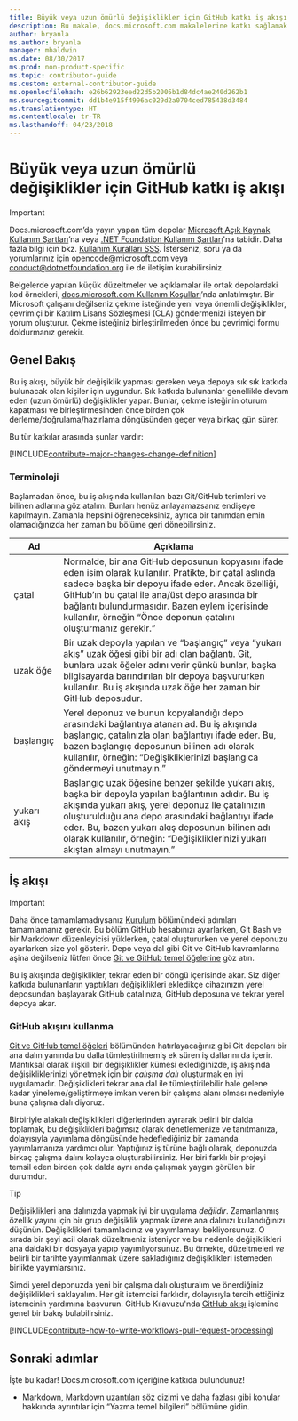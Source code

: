 ```yaml
---
title: Büyük veya uzun ömürlü değişiklikler için GitHub katkı iş akışı
description: Bu makale, docs.microsoft.com makalelerine katkı sağlamak için “büyük” katkı iş akışını nasıl kullanacağınızı gösterir.
author: bryanla
ms.author: bryanla
manager: mbaldwin
ms.date: 08/30/2017
ms.prod: non-product-specific
ms.topic: contributor-guide
ms.custom: external-contributor-guide
ms.openlocfilehash: e26b62923eed22d5b2005b1d84dc4ae240d262b1
ms.sourcegitcommit: dd1b4e915f4996ac029d2a0704ced785438d3484
ms.translationtype: HT
ms.contentlocale: tr-TR
ms.lasthandoff: 04/23/2018
---
```

# <a name="github-contribution-workflow-for-major-or-long-running-changes"></a>Büyük veya uzun ömürlü değişiklikler için GitHub katkı iş akışı

> [!IMPORTANT]
> Docs.microsoft.com’da yayın yapan tüm depolar [Microsoft Açık Kaynak Kullanım Şartları](https://opensource.microsoft.com/codeofconduct/)’na veya [.NET Foundation Kullanım Şartları](https://dotnetfoundation.org/code-of-conduct)'na tabidir. Daha fazla bilgi için bkz. [Kullanım Kuralları SSS](https://opensource.microsoft.com/codeofconduct/faq/). İsterseniz, soru ya da yorumlarınız için [opencode@microsoft.com](mailto:opencode@microsoft.com) veya [conduct@dotnetfoundation.org](mailto:conduct@dotnetfoundation.org) ile de iletişim kurabilirsiniz.<br>
>
> Belgelerde yapılan küçük düzeltmeler ve açıklamalar ile ortak depolardaki kod örnekleri, [docs.microsoft.com Kullanım Koşulları](https://docs.microsoft.com/legal/termsofuse)’nda anlatılmıştır. Bir Microsoft çalışanı değilseniz çekme isteğinde yeni veya önemli değişiklikler, çevrimiçi bir Katılım Lisans Sözleşmesi (CLA) göndermenizi isteyen bir yorum oluşturur. Çekme isteğiniz birleştirilmeden önce bu çevrimiçi formu doldurmanız gerekir.

## <a name="overview"></a>Genel Bakış

Bu iş akışı, büyük bir değişiklik yapması gereken veya depoya sık sık katkıda bulunacak olan kişiler için uygundur. Sık katkıda bulunanlar genellikle devam eden (uzun ömürlü) değişiklikler yapar. Bunlar, çekme isteğinin oturum kapatması ve birleştirmesinden önce birden çok derleme/doğrulama/hazırlama döngüsünden geçer veya birkaç gün sürer.

Bu tür katkılar arasında şunlar vardır:

[!INCLUDE[contribute-major-changes-change-definition](includes/contribute-how-to-write-workflows-major-change-definition.md)]

### <a name="terminology"></a>Terminoloji

Başlamadan önce, bu iş akışında kullanılan bazı Git/GitHub terimleri ve bilinen adlarına göz atalım. Bunları henüz anlayamazsanız endişeye kapılmayın. Zamanla hepsini öğreneceksiniz, ayrıca bir tanımdan emin olamadığınızda her zaman bu bölüme geri dönebilirsiniz.

| Ad | Açıklama |
|-----------|-------------|
|çatal|Normalde, bir ana GitHub deposunun kopyasını ifade eden isim olarak kullanılır. Pratikte, bir çatal aslında sadece başka bir depoyu ifade eder. Ancak özelliği, GitHub’ın bu çatal ile ana/üst depo arasında bir bağlantı bulundurmasıdır. Bazen eylem içerisinde kullanılır, örneğin “Önce deponun çatalını oluşturmanız gerekir.”|
|uzak öğe|Bir uzak depoyla yapılan ve “başlangıç” veya “yukarı akış” uzak öğesi gibi bir adı olan bağlantı. Git, bunlara uzak öğeler adını verir çünkü bunlar, başka bilgisayarda barındırılan bir depoya başvururken kullanılır. Bu iş akışında uzak öğe her zaman bir GitHub deposudur.|
|başlangıç|Yerel deponuz ve bunun kopyalandığı depo arasındaki bağlantıya atanan ad. Bu iş akışında başlangıç, çatalınızla olan bağlantıyı ifade eder. Bu, bazen başlangıç deposunun bilinen adı olarak kullanılır, örneğin: “Değişikliklerinizi başlangıca göndermeyi unutmayın.”|
|yukarı akış|Başlangıç uzak öğesine benzer şekilde yukarı akış, başka bir depoyla yapılan bağlantının adıdır. Bu iş akışında yukarı akış, yerel deponuz ile çatalınızın oluşturulduğu ana depo arasındaki bağlantıyı ifade eder. Bu, bazen yukarı akış deposunun bilinen adı olarak kullanılır, örneğin: “Değişikliklerinizi yukarı akıştan almayı unutmayın.”|

## <a name="workflow"></a>İş akışı

>[!IMPORTANT]
> Daha önce tamamlamadıysanız [Kurulum](get-started-setup-github.md) bölümündeki adımları tamamlamanız gerekir. Bu bölüm GitHub hesabınızı ayarlarken, Git Bash ve bir Markdown düzenleyicisi yüklerken, çatal oluştururken ve yerel deponuzu ayarlarken size yol gösterir. Depo veya dal gibi Git ve GitHub kavramlarına aşina değilseniz lütfen önce [Git ve GitHub temel öğelerine](git-github-fundamentals.md) göz atın.

Bu iş akışında değişiklikler, tekrar eden bir döngü içerisinde akar. Siz diğer katkıda bulunanların yaptıkları değişiklikleri ekledikçe cihazınızın yerel deposundan başlayarak GitHub çatalınıza, GitHub deposuna ve tekrar yerel depoya akar.

### <a name="use-github-flow"></a>GitHub akışını kullanma

[Git ve GitHub temel öğeleri](git-github-fundamentals.md#git) bölümünden hatırlayacağınız gibi Git depoları bir ana dalın yanında bu dalla tümleştirilmemiş ek süren iş dallarını da içerir. Mantıksal olarak ilişkili bir değişiklikler kümesi eklediğinizde, iş akışında değişikliklerinizi yönetmek için bir *çalışma dalı* oluşturmak en iyi uygulamadır. Değişiklikleri tekrar ana dal ile tümleştirilebilir hale gelene kadar yineleme/geliştirmeye imkan veren bir çalışma alanı olması nedeniyle buna çalışma dalı diyoruz.

Birbiriyle alakalı değişiklikleri diğerlerinden ayırarak belirli bir dalda toplamak, bu değişiklikleri bağımsız olarak denetlemenize ve tanıtmanıza, dolayısıyla yayımlama döngüsünde hedeflediğiniz bir zamanda yayımlamanıza yardımcı olur. Yaptığınız iş türüne bağlı olarak, deponuzda birkaç çalışma dalını kolayca oluşturabilirsiniz. Her biri farklı bir projeyi temsil eden birden çok dalda aynı anda çalışmak yaygın görülen bir durumdur.

>[!TIP]
>Değişiklikleri ana dalınızda yapmak iyi bir uygulama *değildir*. Zamanlanmış özellik yayını için bir grup değişiklik yapmak üzere ana dalınızı kullandığınızı düşünün. Değişiklikleri tamamladınız ve yayımlamayı bekliyorsunuz. O sırada bir şeyi acil olarak düzeltmeniz isteniyor ve bu nedenle değişiklikleri ana daldaki bir dosyaya yapıp yayımlıyorsunuz. Bu örnekte, düzeltmeleri *ve* belirli bir tarihte yayımlanmak üzere sakladığınız değişiklikleri istemeden birlikte yayımlarsınız.

Şimdi yerel deponuzda yeni bir çalışma dalı oluşturalım ve önerdiğiniz değişiklikleri saklayalım. Her git istemcisi farklıdır, dolayısıyla tercih ettiğiniz istemcinin yardımına başvurun. GitHub Kılavuzu'nda [GitHub akışı](https://guides.github.com/introduction/flow/) işlemine genel bir bakış bulabilirsiniz.

[!INCLUDE[contribute-how-to-write-workflows-pull-request-processing](includes/contribute-how-to-write-workflows-pull-request-processing.md)]

## <a name="next-steps"></a>Sonraki adımlar

İşte bu kadar! Docs.microsoft.com içeriğine katkıda bulundunuz!

- Markdown, Markdown uzantıları söz dizimi ve daha fazlası gibi konular hakkında ayrıntılar için “Yazma temel bilgileri” bölümüne gidin.
